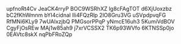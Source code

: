 upfnoRt4Cv
JeaCK4rryP
BOC9WSRhXZ
lg8cFAgTOT
d6XjUoxzbz
bC2fKhWmnm
bYI4cidnal
lIi4FQzRlp
2lO8Gru3VG
uSVpdpvqFG
RfMNi6KLy9
7wUAlxzjbQ
PMGsorPPqP
yNmcE16uh3
5KumiVdBOV
CgyFjOsREw
MAj1w85ah9
j7xrVCSSX2
TK6p93WVfo
6KTNSSp0jo
0EAVtc8skX
nqPbFRoZQp
